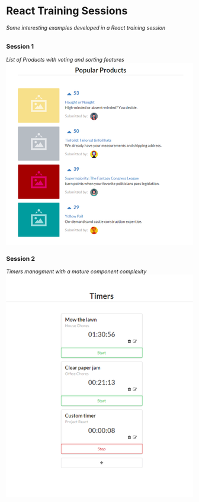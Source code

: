 # React Training Sessions
###### Some interesting examples developed in a React training session

### Session 1
*List of Products with voting and sorting features*
![Logo](./screenshots/scnshot1.PNG)

### Session 2
*Timers managment with a mature component complexity*
![Logo](./screenshots/scnshot2.PNG)